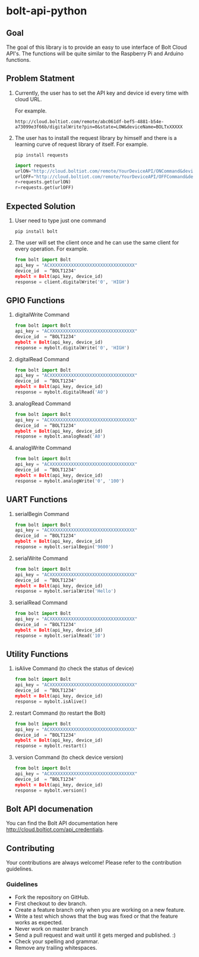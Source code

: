 # bolt-api-python

## Goal
The goal of this library is to provide an easy to use interface of Bolt Cloud API's. The functions will be quite similar to the Raspberry Pi and Arduino functions.

## Problem Statment

1. Currently, the user has to set the API key and  device id every time with cloud URL.

    For example.
    
    `http://cloud.boltiot.com/remote/abc061df-bef5-4881-b54e-a73099e3f66b/digitalWrite?pin=0&state=LOW&deviceName=BOLTxXXXXX`

2. The user has to install the request library by himself and there is a learning curve of request library of itself.
    For example.
    
    `pip install requests`
    ```python
    import requests 
    urlON="http://cloud.boltiot.com/remote/YourDeviceAPI/ONCommand&deviceName=BOLTxxxxxxx"
    urlOFF="http://cloud.boltiot.com/remote/YourDeviceAPI/OFFCommand&deviceName=BOLTxxxxxxx" 
    r=requests.get(urlON) 
    r=requests.get(urlOFF)
    ```
## Expected Solution

1. User need to type just one command

    `pip install bolt`
    

2. The user will set the client once and he can use the same client for every operation.
    For example.
    
    ```python
    from bolt import Bolt
    api_key = "ACXXXXXXXXXXXXXXXXXXXXXXXXXXXXXXXX"
    device_id  = “BOLT1234"
    mybolt = Bolt(api_key, device_id)
    response = client.digitalWrite('0', 'HIGH')
    ```
##  GPIO Functions

1. digitalWrite Command
    
    ```python
    from bolt import Bolt
    api_key = "ACXXXXXXXXXXXXXXXXXXXXXXXXXXXXXXXX"
    device_id  = “BOLT1234"
    mybolt = Bolt(api_key, device_id)
    response = mybolt.digitalWrite('0', 'HIGH')
    ```
 2. digitalRead Command
    
    ```python
    from bolt import Bolt
    api_key = "ACXXXXXXXXXXXXXXXXXXXXXXXXXXXXXXXX"
    device_id  = “BOLT1234"
    mybolt = Bolt(api_key, device_id)
    response = mybolt.digitalRead('A0')
    ```
 3. analogRead Command
    
    ```python
    from bolt import Bolt
    api_key = "ACXXXXXXXXXXXXXXXXXXXXXXXXXXXXXXXX"
    device_id  = “BOLT1234"
    mybolt = Bolt(api_key, device_id)
    response = mybolt.analogRead('A0')
    ```
 4. analogWrite Command
    
    ```python
    from bolt import Bolt
    api_key = "ACXXXXXXXXXXXXXXXXXXXXXXXXXXXXXXXX"
    device_id  = “BOLT1234"
    mybolt = Bolt(api_key, device_id)
    response = mybolt.analogWrite('0', '100')
    ```

##  UART Functions

1. serialBegin Command
    
    ```python
    from bolt import Bolt
    api_key = "ACXXXXXXXXXXXXXXXXXXXXXXXXXXXXXXXX"
    device_id  = “BOLT1234"
    mybolt = Bolt(api_key, device_id)
    response = mybolt.serialBegin('9600')
    ```
 2. serialWrite Command
    
    ```python
    from bolt import Bolt
    api_key = "ACXXXXXXXXXXXXXXXXXXXXXXXXXXXXXXXX"
    device_id  = “BOLT1234"
    mybolt = Bolt(api_key, device_id)
    response = mybolt.serialWrite('Hello')
    ```
3. serialRead Command
       
    ```python
    from bolt import Bolt
    api_key = "ACXXXXXXXXXXXXXXXXXXXXXXXXXXXXXXXX"
    device_id  = “BOLT1234"
    mybolt = Bolt(api_key, device_id)
    response = mybolt.serialRead('10')
    ```
 ##  Utility Functions
1. isAlive Command (to check the status of device)
    
    ```python
    from bolt import Bolt
    api_key = "ACXXXXXXXXXXXXXXXXXXXXXXXXXXXXXXXX"
    device_id  = “BOLT1234"
    mybolt = Bolt(api_key, device_id)
    response = mybolt.isAlive()
    ```
    
2. restart Command (to restart the Bolt)
    
    ```python
    from bolt import Bolt
    api_key = "ACXXXXXXXXXXXXXXXXXXXXXXXXXXXXXXXX"
    device_id  = “BOLT1234"
    mybolt = Bolt(api_key, device_id)
    response = mybolt.restart()
    ```
 3. version Command (to check device version)
    
    ```python
    from bolt import Bolt
    api_key = "ACXXXXXXXXXXXXXXXXXXXXXXXXXXXXXXXX"
    device_id  = “BOLT1234"
    mybolt = Bolt(api_key, device_id)
    response = mybolt.version()
    ```
## Bolt API documenation

You can find the Bolt API documentation here http://cloud.boltiot.com/api_credentials.

## Contributing

Your contributions are always welcome! Please refer to the contribution guidelines. 

### Guidelines
* Fork the repository on GitHub.
* First checkout to dev branch.
* Create a feature branch only when you are working on a new feature. 
* Write a test which shows that the bug was fixed or that the feature works as expected.
* Never work on master branch
* Send a pull request and wait until it gets merged and published. :)
* Check your spelling and grammar.
* Remove any trailing whitespaces.


